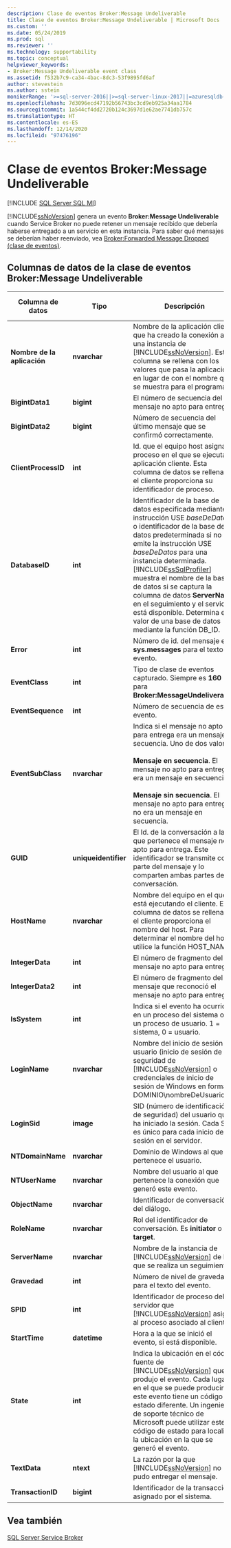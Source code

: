 ```yaml
---
description: Clase de eventos Broker:Message Undeliverable
title: Clase de eventos Broker:Message Undeliverable | Microsoft Docs
ms.custom: ''
ms.date: 05/24/2019
ms.prod: sql
ms.reviewer: ''
ms.technology: supportability
ms.topic: conceptual
helpviewer_keywords:
- Broker:Message Undeliverable event class
ms.assetid: f532b7c9-ca34-4bac-8dc3-53f9895fd6af
author: stevestein
ms.author: sstein
monikerRange: '>=sql-server-2016||>=sql-server-linux-2017||=azuresqldb-mi-current'
ms.openlocfilehash: 7d3096ecd47192b56743bc3cd9eb925a34aa1784
ms.sourcegitcommit: 1a544cf4dd2720b124c3697d1e62ae7741db757c
ms.translationtype: HT
ms.contentlocale: es-ES
ms.lasthandoff: 12/14/2020
ms.locfileid: "97476196"
---
```

# <a name="brokermessage-undeliverable-event-class"></a>Clase de eventos Broker:Message Undeliverable

[!INCLUDE [SQL Server SQL MI](../../includes/applies-to-version/sql-asdbmi.md)]

[!INCLUDE[ssNoVersion](../../includes/ssnoversion-md.md)] genera un evento **Broker:Message Undeliverable** cuando Service Broker no puede retener un mensaje recibido que debería haberse entregado a un servicio en esta instancia. Para saber qué mensajes se deberían haber reenviado, vea [Broker:Forwarded Message Dropped (clase de eventos)](../../relational-databases/event-classes/broker-forwarded-message-dropped-event-class.md).  
  
## <a name="brokermessage-undeliverable-event-class-data-columns"></a>Columnas de datos de la clase de eventos Broker:Message Undeliverable  
  
|Columna de datos|Tipo|Descripción|Número de columna|Filtrable|  
|-----------------|----------|-----------------|-------------------|----------------|  
|**Nombre de la aplicación**|**nvarchar**|Nombre de la aplicación cliente que ha creado la conexión a una instancia de [!INCLUDE[ssNoVersion](../../includes/ssnoversion-md.md)]. Esta columna se rellena con los valores que pasa la aplicación, en lugar de con el nombre que se muestra para el programa.|10|Sí|  
|**BigintData1**|**bigint**|El número de secuencia del mensaje no apto para entrega.|52|No|  
|**BigintData2**|**bigint**|Número de secuencia del último mensaje que se confirmó correctamente.|53|No|  
|**ClientProcessID**|**int**|Id. que el equipo host asigna al proceso en el que se ejecuta la aplicación cliente. Esta columna de datos se rellena si el cliente proporciona su identificador de proceso.|9|Sí|  
|**DatabaseID**|**int**|Identificador de la base de datos especificada mediante la instrucción USE *baseDeDatos* o identificador de la base de datos predeterminada si no se emite la instrucción USE *baseDeDatos* para una instancia determinada. [!INCLUDE[ssSqlProfiler](../../includes/sssqlprofiler-md.md)] muestra el nombre de la base de datos si se captura la columna de datos **ServerName** en el seguimiento y el servidor está disponible. Determina el valor de una base de datos mediante la función DB_ID.|3|Sí|  
|**Error**|**int**|Número de id. del mensaje en **sys.messages** para el texto del evento.|31|No|  
|**EventClass**|**int**|Tipo de clase de eventos capturado. Siempre es **160** para **Broker:MessageUndeliverable**.|27|No|  
|**EventSequence**|**int**|Número de secuencia de este evento.|51|No|  
|**EventSubClass**|**nvarchar**|Indica si el mensaje no apto para entrega era un mensaje en secuencia. Uno de dos valores:<br /><br /> **Mensaje en secuencia**. El mensaje no apto para entrega era un mensaje en secuencia.<br /><br /> **Mensaje sin secuencia**. El mensaje no apto para entrega no era un mensaje en secuencia.|21|Sí|  
|**GUID**|**uniqueidentifier**|El Id. de la conversación a la que pertenece el mensaje no apto para entrega. Este identificador se transmite como parte del mensaje y lo comparten ambas partes de la conversación.|54|No|  
|**HostName**|**nvarchar**|Nombre del equipo en el que se está ejecutando el cliente. Esta columna de datos se rellena si el cliente proporciona el nombre del host. Para determinar el nombre del host, utilice la función HOST_NAME.|8|Sí|  
|**IntegerData**|**int**|El número de fragmento del mensaje no apto para entrega.|25|No|  
|**IntegerData2**|**int**|El número de fragmento del mensaje que reconoció el mensaje no apto para entrega.|55|No|  
|**IsSystem**|**int**|Indica si el evento ha ocurrido en un proceso del sistema o en un proceso de usuario. 1 = sistema, 0 = usuario.|60|No|  
|**LoginName**|**nvarchar**|Nombre del inicio de sesión del usuario (inicio de sesión de seguridad de [!INCLUDE[ssNoVersion](../../includes/ssnoversion-md.md)] o credenciales de inicio de sesión de Windows en formato DOMINIO\nombreDeUsuario).|11|No|  
|**LoginSid**|**image**|SID (número de identificación de seguridad) del usuario que ha iniciado la sesión. Cada SID es único para cada inicio de sesión en el servidor.|41|Sí|  
|**NTDomainName**|**nvarchar**|Dominio de Windows al que pertenece el usuario.|7|Sí|  
|**NTUserName**|**nvarchar**|Nombre del usuario al que pertenece la conexión que generó este evento.|6|Sí|  
|**ObjectName**|**nvarchar**|Identificador de conversación del diálogo.|34|No|  
|**RoleName**|**nvarchar**|Rol del identificador de conversación. Es **initiator** o **target**.|38|No|  
|**ServerName**|**nvarchar**|Nombre de la instancia de [!INCLUDE[ssNoVersion](../../includes/ssnoversion-md.md)] de la que se realiza un seguimiento.|26|No|  
|**Gravedad**|**int**|Número de nivel de gravedad para el texto del evento.|29|No|  
|**SPID**|**int**|Identificador de proceso del servidor que [!INCLUDE[ssNoVersion](../../includes/ssnoversion-md.md)] asigna al proceso asociado al cliente.|12|Sí|  
|**StartTime**|**datetime**|Hora a la que se inició el evento, si está disponible.|14|Sí|  
|**State**|**int**|Indica la ubicación en el código fuente de [!INCLUDE[ssNoVersion](../../includes/ssnoversion-md.md)] que produjo el evento. Cada lugar en el que se puede producir este evento tiene un código de estado diferente. Un ingeniero de soporte técnico de Microsoft puede utilizar este código de estado para localizar la ubicación en la que se generó el evento.|30|No|  
|**TextData**|**ntext**|La razón por la que [!INCLUDE[ssNoVersion](../../includes/ssnoversion-md.md)] no pudo entregar el mensaje.|1|Sí|  
|**TransactionID**|**bigint**|Identificador de la transacción asignado por el sistema.|4|No|  
  
## <a name="see-also"></a>Vea también  
 [SQL Server Service Broker](../../database-engine/configure-windows/sql-server-service-broker.md)  
  
  
